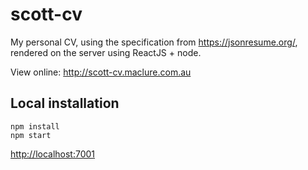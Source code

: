 # scott-cv

My personal CV, using the specification from <https://jsonresume.org/>, rendered on the server using ReactJS + node.

View online: <http://scott-cv.maclure.com.au>

## Local installation

```
npm install
npm start
```

<http://localhost:7001>